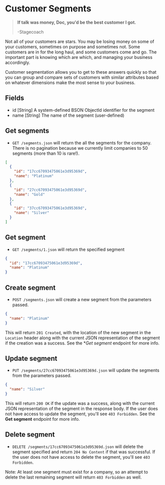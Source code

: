 Customer Segments
=================

> **If talk was money, Doc, you'd be the best customer I got.**
>
> -Stagecoach

Not all of your customers are stars. You may be losing money on some of your customers, sometimes on purpose and sometimes not. Some customers are in for the long haul, and some customers come and go. The important part is knowing which are which, and managing your business accordingly.

Customer segmentation allows you to get to these answers quickly so that you can group and compare sets of customers with similar attributes based on whatever dimensions make the most sense to your business.


Fields
------

* id [String] A system-defined BSON ObjectId identifier for the segment
* name [String] The name of the segment (user-defined)


Get segments
------------

* `GET /segments.json` will return the all the segments for the company. There is no pagination because we currently limit companies to 50 segments (more than 10 is rare!).

```json
[
  {
    "id": "17cc67093475061e3d95369d",
    "name": "Platinum"
  },
  {
    "id": "27cc67093475061e3d95369d",
    "name": "Gold"
  },
  {
    "id": "37cc67093475061e3d95369d",
    "name": "Silver"
  }
]
```


Get segment
-----------

* `GET /segments/1.json` will return the specified segment

```json
{
  "id": "17cc67093475061e3d95369d",
  "name": "Platinum"
}
```


Create segment
--------------

* `POST /segments.json` will create a new segment from the parameters passed.

```json
{
  "name": "Platinum"
}
```

This will return `201 Created`, with the location of the new segment in the `Location` header along with the current JSON representation of the segment if the creation was a success. See the **Get segment* endpoint for more info.


Update segment
--------------

* `PUT /segments/27cc67093475061e3d95369d.json` will update the segments from the parameters passed.

```json
{
  "name": "Silver"
}
```

This will return `200 OK` if the update was a success, along with the current JSON representation of the segment in the response body. If the user does not have access to update the segment, you'll see `403 Forbidden`. See the **Get segment** endpoint for more info.


Delete segment
-------------

* `DELETE /segments/17cc67093475061e3d95369d.json` will delete the segment specified and return `204 No Content` if that was successful. If the user does not have access to delete the segment, you'll see `403 Forbidden`.

Note: At least one segment must exist for a company, so an attempt to delete the last remaining segment will return `403 Forbidden` as well.